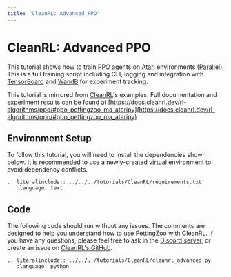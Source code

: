 ```yaml
---
title: "CleanRL: Advanced PPO"
---
```


# CleanRL: Advanced PPO

This tutorial shows how to train [PPO](https://docs.cleanrl.dev/rl-algorithms/ppo/) agents on [Atari](https://pettingzoo.farama.org/environments/butterfly/pistonball/) environments ([Parallel](https://pettingzoo.farama.org/api/parallel/)).
This is a full training script including CLI, logging and integration with [TensorBoard](https://www.tensorflow.org/tensorboard) and [WandB](https://wandb.ai/)  for experiment tracking.

This tutorial is mirrored from [CleanRL](https://github.com/vwxyzjn/cleanrl)'s examples. Full documentation and experiment results can be found at [https://docs.cleanrl.dev/rl-algorithms/ppo/#ppo_pettingzoo_ma_ataripy](https://docs.cleanrl.dev/rl-algorithms/ppo/#ppo_pettingzoo_ma_ataripy)

## Environment Setup
To follow this tutorial, you will need to install the dependencies shown below. It is recommended to use a newly-created virtual environment to avoid dependency conflicts.
```{eval-rst}
.. literalinclude:: ../../../tutorials/CleanRL/requirements.txt
   :language: text
```

## Code
The following code should run without any issues. The comments are designed to help you understand how to use PettingZoo with CleanRL. If you have any questions, please feel free to ask in the [Discord server](https://discord.gg/nhvKkYa6qX), or create an issue on [CleanRL's GitHub](https://github.com/vwxyzjn/cleanrl/issues).
```{eval-rst}
.. literalinclude:: ../../../tutorials/CleanRL/cleanrl_advanced.py
   :language: python
```

